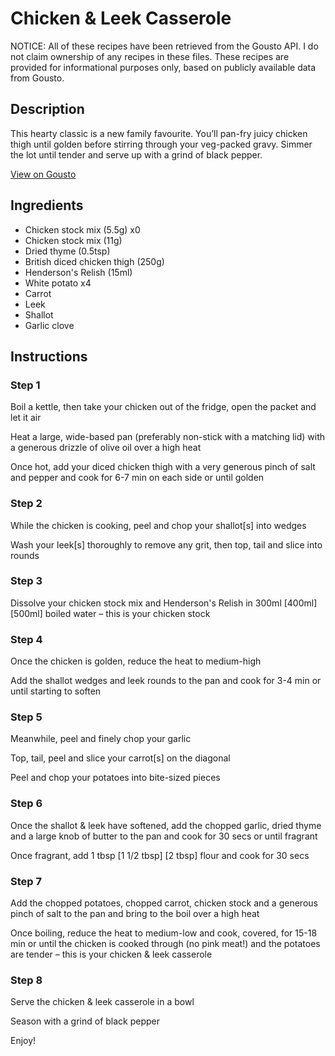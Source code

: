 # Chicken & Leek Casserole

NOTICE: All of these recipes have been retrieved from the Gousto API. I do not claim ownership of any recipes in these files. These recipes are provided for informational purposes only, based on publicly available data from Gousto.

## Description

This hearty classic is a new family favourite. You’ll pan-fry juicy chicken thigh until golden before stirring through your veg-packed gravy. Simmer the lot until tender and serve up with a grind of black pepper.

[View on Gousto](https://www.gousto.co.uk/recipes/cookbook/chicken-leek-casserole)

## Ingredients

- Chicken stock mix (5.5g) x0
- Chicken stock mix (11g)
- Dried thyme (0.5tsp)
- British diced chicken thigh (250g)
- Henderson's Relish (15ml)
- White potato x4
- Carrot
- Leek
- Shallot
- Garlic clove

## Instructions


### Step 1

Boil a kettle, then take your chicken out of the fridge, open the packet and let it air

Heat a large, wide-based pan (preferably non-stick with a matching lid) with a generous drizzle of olive oil over a high heat

Once hot, add your diced chicken thigh with a very generous pinch of salt and pepper and cook for 6-7 min on each side or until golden


### Step 2

While the chicken is cooking, peel and chop your shallot[s] into wedges

Wash your leek[s] thoroughly to remove any grit, then top, tail and slice into rounds


### Step 3

Dissolve your chicken stock mix and Henderson's Relish in 300ml <span class="text-purple">[400ml]</span> <span class="text-danger">[500ml]</span> boiled water – this is your chicken stock


### Step 4

Once the chicken is golden, reduce the heat to medium-high

Add the shallot wedges and leek rounds to the pan and cook for 3-4 min or until starting to soften


### Step 5

Meanwhile, peel and finely chop your garlic

Top, tail, peel and slice your carrot[s]<span class="text-danger"> </span>on the diagonal

Peel and chop your potatoes into bite-sized pieces


### Step 6

Once the shallot & leek have softened, add the chopped garlic, dried thyme and a large knob of butter to the pan and cook for 30 secs or until fragrant

Once fragrant, add 1 tbsp <span class="text-purple">[1 1/2 tbsp]</span> <span class="text-danger">[2 tbsp]</span> flour and cook for 30 secs


### Step 7

Add the chopped potatoes, chopped carrot, chicken stock and a generous pinch of salt to the pan and bring to the boil over a high heat

Once boiling, reduce the heat to medium-low and cook, covered, for 15-18 min or until the chicken is cooked through (no pink meat!) and the potatoes are tender – this is your chicken & leek casserole

### Step 8

Serve the chicken & leek casserole in a bowl

Season with a grind of black pepper

Enjoy!

